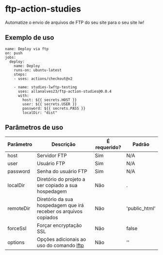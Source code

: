 # ftp-action-studies

Automatize o envio de arquivos de FTP do seu site para o seu site lw!

## Exemplo de uso

```
name: Deploy via ftp
on: push
jobs:
  deploy:
    name: Deploy
    runs-on: ubuntu-latest
    steps:
    - uses: actions/checkout@v2

    - name: studies-lwftp-testing
      uses: allanalves23/ftp-action-studies@0.0.4
      with:
        host: ${{ secrets.HOST }} 
        user: ${{ secrets.USER }}
        password: ${{ secrets.PASS }}
        localDir: "dist"
```

## Parâmetros de uso

Parâmetro | Descrição | É requerido? | Padrão
--- | --- | --- | ---
host | Servidor FTP | Sim | N/A
user | Usuário FTP | Sim | N/A
password | Senha do usuário FTP | Sim | N/A
localDir | Diretório do projeto a ser copiado a sua hospedagem | Não | .
remoteDir | Diretório da sua hospedagem que irá receber os arquivos copiados | Não | 'public_html'
forceSsl | Forçar encryptação SSL | Não | false
options | Opções adicionais ao uso do comando [lftp](http://lftp.yar.ru/lftp-man.pdf) | Não | ''
